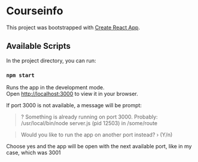 # Courseinfo

This project was bootstrapped with [Create React App](https://github.com/facebook/create-react-app).

## Available Scripts

In the project directory, you can run:

### `npm start`

Runs the app in the development mode.\
Open [http://localhost:3000](http://localhost:3000) to view it in your browser.

If port 3000 is not available, a message will be prompt:

> ? Something is already running on port 3000. Probably:
  /usr/local/bin/node server.js (pid 12503)
  in /some/route

> Would you like to run the app on another port instead? › (Y/n)

Choose yes and the app will be open with the next available port, like in my case, which was 3001
